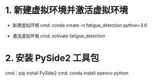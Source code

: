 <!--
 * @描述: 
 * @版本: V1_0
 * @作者: LiWanglin
 * @创建时间: Do not edit
 * @最后编辑人: LiWanglin
 * @最后编辑时间: Do not Edit
 -->

# 1. 新建虚拟环境并激活虚拟环境

- 新建虚拟环境
cmd: conda create -n fatigue_detection python=3.6

- 激活虚拟环境
cmd: activate fatigue_detection

# 2. 安装  PySide2 工具包

cmd：pip install PySide2
cmd: conda install opencv-python